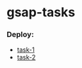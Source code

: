# gsap-tasks
### Deploy:
- [task-1](https://hunter-137.github.io/gsap-tasks/task-1/)
- [task-2](https://hunter-137.github.io/gsap-tasks/task-2/)

